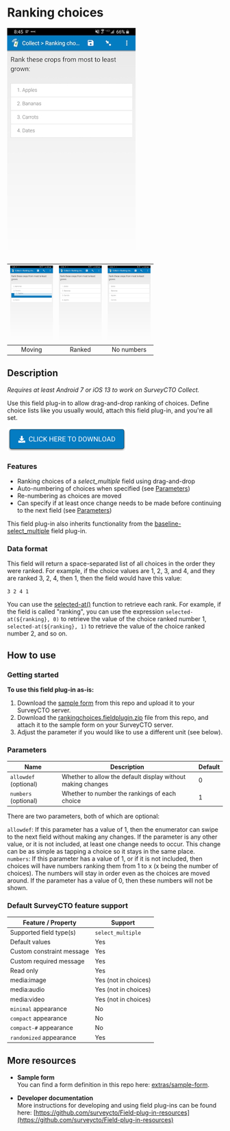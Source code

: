 
# Ranking choices

![](extras/preview-images/main.jpg)

|<img src="extras/preview-images/moving.jpg" width="100px">|<img src="extras/preview-images/ranked.jpg" width="100px">|<img src="extras/preview-images/no-numbers.jpg" width="100px">|
|:---:|:---:|:---:|
|Moving|Ranked|No numbers|

## Description

*Requires at least Android 7 or iOS 13 to work on SurveyCTO Collect.*

Use this field plug-in to allow drag-and-drop ranking of choices. Define choice lists like you usually would, attach this field plug-in, and you're all set.

[![Download now](extras/other-images/download-button.png)](https://github.com/surveycto/ranking-choices/raw/master/rankingchoices.fieldplugin.zip)

### Features

* Ranking choices of a *select_multiple* field using drag-and-drop
* Auto-numbering of choices when specified (see [Parameters](#parameters))
* Re-numbering as choices are moved
* Can specify if at least once change needs to be made before continuing to the next field (see [Parameters](#parameters))

This field plug-in also inherits functionality from the [baseline-select_multiple](https://github.com/surveycto/baseline-select_multiple) field plug-in.

### Data format

This field will return a space-separated list of all choices in the order they were ranked. For example, if the choice values are 1, 2, 3, and 4, and they are ranked 3, 2, 4, then 1, then the field would have this value:

    3 2 4 1

You can use the [selected-at()](https://docs.surveycto.com/02-designing-forms/01-core-concepts/09.expressions.html#Help_Forms_selected-at) function to retrieve each rank. For example, if the field is called "ranking", you can use the expression `selected-at(${ranking}, 0)` to retrieve the value of the choice ranked number 1, `selected-at(${ranking}, 1)` to retrieve the value of the choice ranked number 2, and so on.

## How to use

### Getting started

**To use this field plug-in as-is:**

1. Download the [sample form](https://github.com/surveycto/ranking-choices/raw/master/extras/sample-form/Ranking%20choices.xlsx) from this repo and upload it to your SurveyCTO server.
1. Download the [rankingchoices.fieldplugin.zip](https://github.com/surveycto/ranking-choices/raw/master/rankingchoices.fieldplugin.zip) file from this repo, and attach it to the sample form on your SurveyCTO server.
1. Adjust the parameter if you would like to use a different unit (see below).

### Parameters

|Name|Description|Default|
|---|---|---|
|`allowdef` (optional)|Whether to allow the default display without making changes|0|
|`numbers` (optional)|Whether to number the rankings of each choice|1|

There are two parameters, both of which are optional:

`allowdef`: If this parameter has a value of 1, then the enumerator can swipe to the next field without making any changes. If the parameter is any other value, or it is not included, at least one change needs to occur. This change can be as simple as tapping a choice so it stays in the same place.  
`numbers`:  If this parameter has a value of 1, or if it is not included, then choices will have numbers ranking them from 1 to x (x being the number of choices). The numbers will stay in order even as the choices are moved around. If the parameter has a value of 0, then these numbers will not be shown.

### Default SurveyCTO feature support

| Feature / Property | Support |
| --- | --- |
| Supported field type(s) | `select_multiple`|
| Default values | Yes |
| Custom constraint message | Yes |
| Custom required message | Yes |
| Read only | Yes |
| media:image | Yes (not in choices) |
| media:audio | Yes  (not in choices) |
| media:video | Yes (not in choices) |
| `minimal` appearance | No |
| `compact` appearance | No |
| `compact-#` appearance | No |
| `randomized` appearance | Yes |

## More resources

* **Sample form**  
You can find a form definition in this repo here: [extras/sample-form](extras/sample-form).

* **Developer documentation**  
More instructions for developing and using field plug-ins can be found here: [https://github.com/surveycto/Field-plug-in-resources](https://github.com/surveycto/Field-plug-in-resources)

